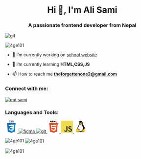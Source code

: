 <h1 align="center">Hi 👋, I'm Ali Sami</h1>
<h3 align="center">A passionate frontend developer from Nepal</h3>
<img width="400" src="https://www.pinterest.com/pin/coding-animations--126663808259169690/" alt="gif">

<p align="left"> <img src="https://komarev.com/ghpvc/?username=4ge101&label=Profile%20views&color=0e75b6&style=flat" alt="4ge101" /> </p>

- 🔭 I’m currently working on [school website](https://4ge101.github.io/school_website/)

- 🌱 I’m currently learning **HTML,CSS,JS**

- 📫 How to reach me **theforgettenone2@gmail.com**

<h3 align="left">Connect with me:</h3>
<p align="left">
<a href="https://fb.com/md sami" target="blank"><img align="center" src="https://raw.githubusercontent.com/rahuldkjain/github-profile-readme-generator/master/src/images/icons/Social/facebook.svg" alt="md sami" height="30" width="40" /></a>
</p>

<h3 align="left">Languages and Tools:</h3>
<p align="left"> <a href="https://www.w3schools.com/css/" target="_blank" rel="noreferrer"> <img src="https://raw.githubusercontent.com/devicons/devicon/master/icons/css3/css3-original-wordmark.svg" alt="css3" width="40" height="40"/> </a> <a href="https://www.figma.com/" target="_blank" rel="noreferrer"> <img src="https://www.vectorlogo.zone/logos/figma/figma-icon.svg" alt="figma" width="40" height="40"/> </a> <a href="https://git-scm.com/" target="_blank" rel="noreferrer"> <img src="https://www.vectorlogo.zone/logos/git-scm/git-scm-icon.svg" alt="git" width="40" height="40"/> </a> <a href="https://www.w3.org/html/" target="_blank" rel="noreferrer"> <img src="https://raw.githubusercontent.com/devicons/devicon/master/icons/html5/html5-original-wordmark.svg" alt="html5" width="40" height="40"/> </a> <a href="https://developer.mozilla.org/en-US/docs/Web/JavaScript" target="_blank" rel="noreferrer"> <img src="https://raw.githubusercontent.com/devicons/devicon/master/icons/javascript/javascript-original.svg" alt="javascript" width="40" height="40"/> </a> <a href="https://www.linux.org/" target="_blank" rel="noreferrer"> <img src="https://raw.githubusercontent.com/devicons/devicon/master/icons/linux/linux-original.svg" alt="linux" width="40" height="40"/> </a> </p>

<p><img align="left" src="https://github-readme-stats.vercel.app/api/top-langs?username=4ge101&show_icons=true&locale=en&layout=compact" alt="4ge101" /></p>

<p>&nbsp;<img align="center" src="https://github-readme-stats.vercel.app/api?username=4ge101&show_icons=true&locale=en" alt="4ge101" /></p>

<p><img align="center" src="https://github-readme-streak-stats.herokuapp.com/?user=4ge101&" alt="4ge101" /></p>
